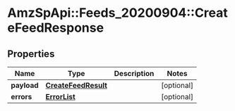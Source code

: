 # AmzSpApi::Feeds_20200904::CreateFeedResponse

## Properties
Name | Type | Description | Notes
------------ | ------------- | ------------- | -------------
**payload** | [**CreateFeedResult**](CreateFeedResult.md) |  | [optional] 
**errors** | [**ErrorList**](ErrorList.md) |  | [optional] 

